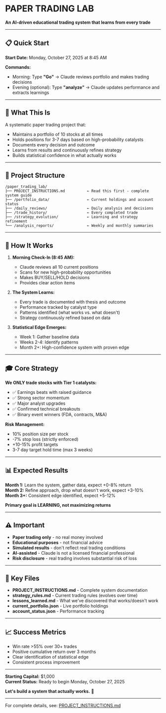 # PAPER TRADING LAB

**An AI-driven educational trading system that learns from every trade**

---

## 📋 Quick Start

**Start Date:** Monday, October 27, 2025 at 8:45 AM

**Commands:**
- Morning: Type **"Go"** → Claude reviews portfolio and makes trading decisions
- Evening (optional): Type **"analyze"** → Claude updates performance and extracts learnings

---

## 🎯 What This Is

A systematic paper trading project that:
- Maintains a portfolio of 10 stocks at all times
- Holds positions for 3-7 days based on high-probability catalysts
- Documents every decision and outcome
- Learns from results and continuously refines strategy
- Builds statistical confidence in what actually works

---

## 📁 Project Structure

```
/paper_trading_lab/
├── PROJECT_INSTRUCTIONS.md          ← Read this first - complete system guide
├── /portfolio_data/                 ← Current holdings and account status
├── /daily_reviews/                  ← Daily analysis and decisions
├── /trade_history/                  ← Every completed trade
├── /strategy_evolution/             ← Learning and strategy refinement
└── /analysis_reports/               ← Weekly and monthly summaries
```

---

## 🚀 How It Works

1. **Morning Check-In (8:45 AM):**
   - Claude reviews all 10 current positions
   - Scans for new high-probability opportunities
   - Makes BUY/SELL/HOLD decisions
   - Provides clear action items

2. **The System Learns:**
   - Every trade is documented with thesis and outcome
   - Performance tracked by catalyst type
   - Patterns identified (what works vs. what doesn't)
   - Strategy continuously refined based on data

3. **Statistical Edge Emerges:**
   - Week 1: Gather baseline data
   - Weeks 2-4: Identify patterns
   - Month 2+: High-confidence system with proven edge

---

## 🎓 Core Strategy

**We ONLY trade stocks with Tier 1 catalysts:**
- ✅ Earnings beats with raised guidance
- ✅ Strong sector momentum
- ✅ Major analyst upgrades
- ✅ Confirmed technical breakouts
- ✅ Binary event winners (FDA, contracts, M&A)

**Risk Management:**
- 10% position size per stock
- -7% stop loss (strictly enforced)
- +10-15% profit targets
- 3-7 day target hold time (max 3 weeks)

---

## 📊 Expected Results

**Month 1:** Learn the system, gather data, expect +0-8% return  
**Month 2:** Refine approach, drop what doesn't work, expect +3-10%  
**Month 3+:** Consistent edge identified, expect +5-12%

**Primary goal is LEARNING, not maximizing returns**

---

## ⚠️ Important

- **Paper trading only** - no real money involved
- **Educational purposes** - not financial advice
- **Simulated results** - don't reflect real trading conditions
- **AI-assisted** - Claude is not a licensed financial professional
- **Risk disclosure** - real trading involves substantial risk of loss

---

## 🔑 Key Files

- **PROJECT_INSTRUCTIONS.md** - Complete system documentation
- **strategy_rules.md** - Current trading rules (evolves over time)
- **lessons_learned.md** - What we've discovered that works/doesn't work
- **current_portfolio.json** - Live portfolio holdings
- **account_status.json** - Performance tracking

---

## 📈 Success Metrics

- Win rate >55% over 30+ trades
- Positive cumulative return over 3 months
- Clear identification of statistical edge
- Consistent process improvement

---

**Starting Capital:** $1,000  
**Current Status:** Ready to begin Monday, October 27, 2025

**Let's build a system that actually works.** 🚀

---

For complete details, see: [PROJECT_INSTRUCTIONS.md](PROJECT_INSTRUCTIONS.md)
